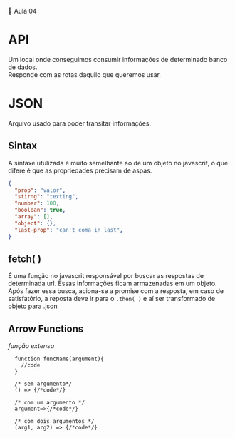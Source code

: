 📓 Aula 04

# API

Um local onde conseguimos consumir informações de determinado banco de dados.  
Responde com as rotas daquilo que queremos usar.  

# JSON

Arquivo usado para poder transitar informações. 

  ## Sintax

  A sintaxe utulizada é muito semelhante ao de um objeto no javascrit, o que difere é que as propriedades precisam de aspas.
  ```JSON
  {
    "prop": "valor",
    "stirng": "texting",
    "number": 100,
    "boolean": true,
    "array": [],
    "object": {},
    "last-prop": "can't coma in last",
  }
  ```

## fetch( )

É uma função no javascrit responsável por buscar as respostas de determinada url. Essas informações ficam armazenadas em um objeto.  
Após fazer essa busca, aciona-se a promise com a resposta, em caso de satisfatório, a reposta deve ir para o `.then( )` e aí ser transformado de objeto para .json

## Arrow Functions

*função extensa*

  ```JS
    function funcName(argument){
      //code
    }
  ```
  ```JS
    /* sem argumento*/
    () => {/*code*/}

    /* com um argumento */
    argument=>{/*code*/}

    /* com dois argumentos */
    (arg1, arg2) => {/*code*/}
  ```